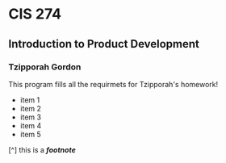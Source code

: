 # CIS 274
## Introduction to Product Development
### Tzipporah Gordon

This program fills all the requirmets for Tzipporah's homework!

- item 1
- item 2
- item 3
- item 4
- item 5

[^] this is a ___footnote___

